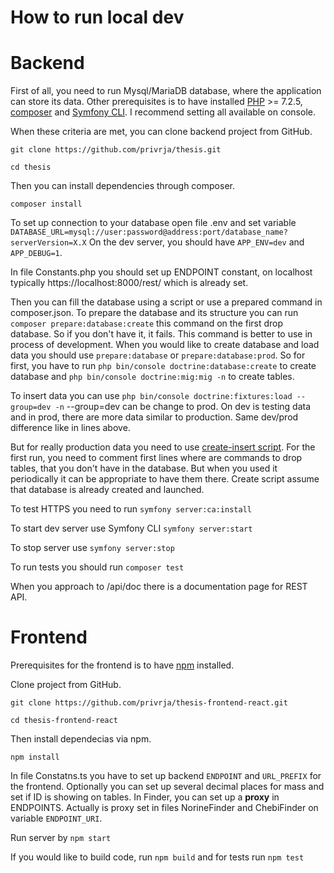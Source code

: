 
# How to run local dev

# Backend

First of all, you need to run Mysql/MariaDB database, where the application can store its data.
Other prerequisites is to have installed [PHP](https://www.php.net) >= 7.2.5, [composer](https://getcomposer.org/download/) and [Symfony CLI](https://symfony.com/download).
I recommend setting all available on console.

When these criteria are met, you can clone backend project from GitHub.

`git clone https://github.com/privrja/thesis.git`

`cd thesis`

Then you can install dependencies through composer.

`composer install`

To set up connection to your database open file .env and set variable `DATABASE_URL=mysql://user:password@address:port/database_name?serverVersion=X.X`
On the dev server, you should have `APP_ENV=dev` and `APP_DEBUG=1`.

In file Constants.php you should set up ENDPOINT constant, on localhost typically https://localhost:8000/rest/ which is already set.

Then you can fill the database using a script or use a prepared command in composer.json.
To prepare the database and its structure you can run `composer prepare:database:create` this command on the first drop database.
So if you don't have it, it fails. 
This command is better to use in process of development.
When you would like to create database and load data you should use `prepare:database` or `prepare:database:prod`.
So for first, you have to run `php bin/console doctrine:database:create` to create database and `php bin/console doctrine:mig:mig -n` to create tables.

To insert data you can use `php bin/console doctrine:fixtures:load --group=dev -n` --group=dev can be change to prod.
On dev is testing data and in prod, there are more data similar to production.
Same dev/prod difference like in lines above.

But for really production data you need to use [create-insert script]().
For the first run, you need to comment first lines where are commands to drop tables, that you don't have in the database.
But when you used it periodically it can be appropriate to have them there.
Create script assume that database is already created and launched.

To test HTTPS you need to run `symfony server:ca:install`

To start dev server use Symfony CLI `symfony server:start`

To stop server use `symfony server:stop`

To run tests you should run `composer test`

When you approach to /api/doc there is a documentation page for REST API.

# Frontend

Prerequisites for the frontend is to have [npm](https://www.npmjs.com/get-npm) installed.

Clone project from GitHub.

`git clone https://github.com/privrja/thesis-frontend-react.git`

`cd thesis-frontend-react`

Then install dependecias via npm.

`npm install`

In file Constatns.ts you have to set up backend `ENDPOINT` and `URL_PREFIX` for the frontend. Optionally you can set up several decimal places for mass and set if ID is showing on tables. In Finder, you can set up a **proxy** in ENDPOINTS. Actually is proxy set in files NorineFinder and ChebiFinder on variable `ENDPOINT_URI`.

Run server by
`npm start`

If you would like to build code, run `npm build` and for tests run `npm test`
